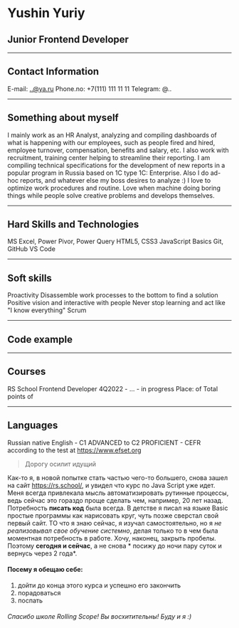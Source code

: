 # Yushin Yuriy
## Junior Frontend Developer
_____________________________

## Contact Information
E-mail: ..@ya.ru
Phone.no: +7(111) 111 11 11
Telegram: @..
_____________________________
## Something about myself
 I mainly work as an HR Analyst, analyzing and compiling dashboards of what is happening with our employees, such as people fired and hired, employee turnover, compensation, benefits and salary, etc. I also work with recruitment, training center helping to streamline their reporting. I am compiling technical specifications for the development of new reports in a popular program in Russia based on 1C type 1C: Enterprise. Also I do ad-hoc reports, and whatever else my boss desires to analyze :)
 I love to optimize work procedures and routine. Love when machine doing boring things while people solve creative problems and develops themselves.

____________________________
## Hard Skills and Technologies
MS Excel, Power Pivor, Power Query
HTML5, CSS3
JavaScript Basics
Git, GitHub
VS Code
____________________________
## Soft skills
Proactivity
Disassemble work processes to the bottom to find a solution
Positive vision and interactive with people
Never stop learning and act like "I know everything"
Scrum
__________________________
## Code example
___________________________
## Courses
RS School Frontend Developer 4Q2022 - ... - in progress
Place:      of
Total points    of
__________________________
## Languages
Russian native
English - C1 ADVANCED to C2 PROFICIENT - CEFR according to the test at https://www.efset.org

 
> Дорогу осилит идущий

Как-то я, в новой попытке стать частью чего-то большего, снова зашел на сайт https://rs.school/, 
и увидел что курс по Java Script уже идет. Меня всегда привлекала мысль автоматизировать рутинные процессы, ведь сейчас это гораздо проще сделать чем, например, 20 лет назад. Потребность **писать код** была всегда. В детстве я писал на языке Basic простые программы как нарисовать круг, чуть позже сверстал свой первый сайт. ТО что я знаю сейчас, я изучал самостоятельно, но я *не реализовывал свое обучение системно*, делая только то в чем была моментная потребность в работе. Хочу, наконец, закрыть пробелы.
Поэтому **сегодня и сейчас**, а не снова * посижу до ночи пару суток и вернусь через 2 года*.

#### Посему я обещаю себе:
1. дойти до конца этого курса и успешно его закончить
2. порадоваться
3. поспать 

###### Спасибо школе Rolling Scope! Вы восхитительны! Буду и я :)




